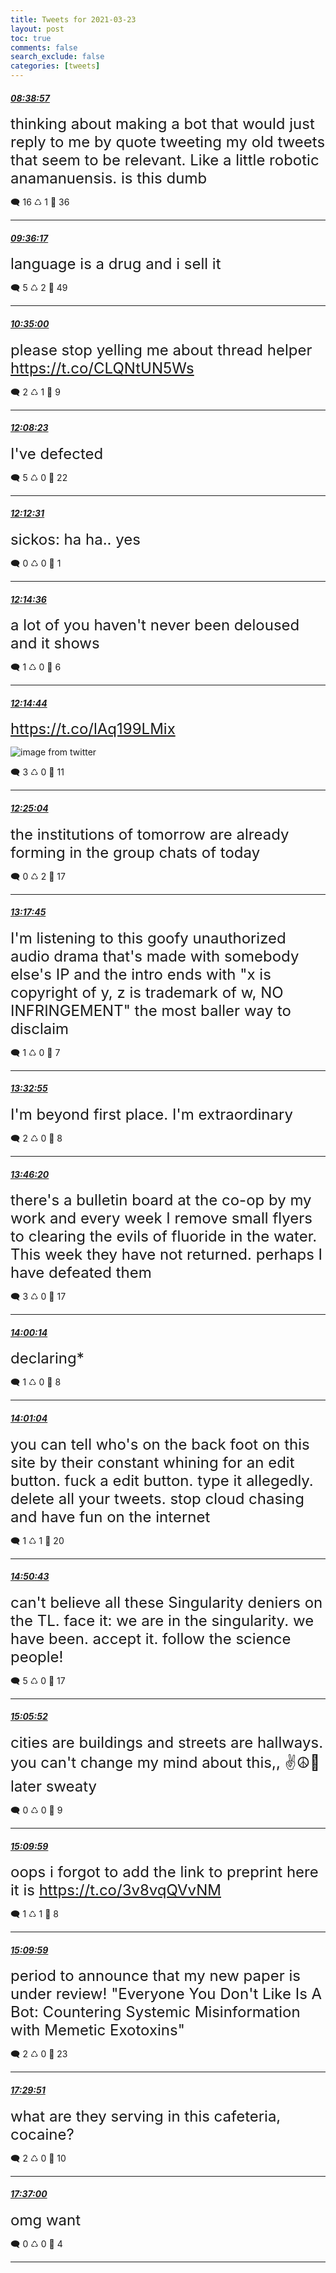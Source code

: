 ```yaml
---
title: Tweets for 2021-03-23
layout: post
toc: true
comments: false
search_exclude: false
categories: [tweets]
---
```



#### <a href = "https://twitter.com/deepfates/status/1374370085515579398">*08:38:57*</a>

<font size="5">thinking about making a bot that would just reply to me by quote tweeting my old tweets that seem to be relevant. Like a little robotic anamanuensis. is this dumb</font>



🗨️ 16 ♺ 1 🤍  36   

---
    
#### <a href = "https://twitter.com/deepfates/status/1374384511857750028">*09:36:17*</a>

<font size="5">language is a drug and i sell it</font>



🗨️ 5 ♺ 2 🤍  49   

---
    
#### <a href = "https://twitter.com/deepfates/status/1374399289540055043">*10:35:00*</a>

<font size="5">please stop yelling me about thread helper  https://t.co/CLQNtUN5Ws</font>



🗨️ 2 ♺ 1 🤍  9   

---
    
#### <a href = "https://twitter.com/deepfates/status/1374422790506389510">*12:08:23*</a>

<font size="5">I've defected</font>



🗨️ 5 ♺ 0 🤍  22   

---
    
#### <a href = "https://twitter.com/deepfates/status/1374423832052727809">*12:12:31*</a>

<font size="5">sickos: ha ha.. yes</font>



🗨️ 0 ♺ 0 🤍  1   

---
    
#### <a href = "https://twitter.com/deepfates/status/1374424355015323656">*12:14:36*</a>

<font size="5">a lot of you haven't never been deloused and it shows</font>



🗨️ 1 ♺ 0 🤍  6   

---
    
#### <a href = "https://twitter.com/deepfates/status/1374424389979017225">*12:14:44*</a>

<font size="5"> https://t.co/lAq199LMix</font>

![image from twitter](/images/ExLvstqVgAwUenq.jpg)


🗨️ 3 ♺ 0 🤍  11   

---
    
#### <a href = "https://twitter.com/deepfates/status/1374426990330015744">*12:25:04*</a>

<font size="5">the institutions of tomorrow are already forming in the group chats of today</font>



🗨️ 0 ♺ 2 🤍  17   

---
    
#### <a href = "https://twitter.com/deepfates/status/1374440246729793539">*13:17:45*</a>

<font size="5">I'm listening to this goofy unauthorized audio drama that's made with somebody else's IP and the intro ends with "x is copyright of y, z is trademark of w, NO INFRINGEMENT"   the most baller way to disclaim</font>



🗨️ 1 ♺ 0 🤍  7   

---
    
#### <a href = "https://twitter.com/deepfates/status/1374444063227670536">*13:32:55*</a>

<font size="5">I'm beyond first place. I'm extraordinary</font>



🗨️ 2 ♺ 0 🤍  8   

---
    
#### <a href = "https://twitter.com/deepfates/status/1374447439004852235">*13:46:20*</a>

<font size="5">there's a bulletin board at the co-op by my work and every week I remove small flyers to clearing the evils of fluoride in the water. This week they have not returned. perhaps I have defeated them</font>



🗨️ 3 ♺ 0 🤍  17   

---
    
#### <a href = "https://twitter.com/deepfates/status/1374450937540972547">*14:00:14*</a>

<font size="5">declaring*</font>



🗨️ 1 ♺ 0 🤍  8   

---
    
#### <a href = "https://twitter.com/deepfates/status/1374451146866102272">*14:01:04*</a>

<font size="5">you can tell who's on the back foot on this site by their constant whining for an edit button.   fuck a edit button. type it allegedly. delete all your tweets. stop cloud chasing and have fun on the internet</font>



🗨️ 1 ♺ 1 🤍  20   

---
    
#### <a href = "https://twitter.com/deepfates/status/1374463644944134150">*14:50:43*</a>

<font size="5">can't believe all these Singularity deniers on the TL.   face it: we are in the singularity. we have been. accept it.   follow the science people!</font>



🗨️ 5 ♺ 0 🤍  17   

---
    
#### <a href = "https://twitter.com/deepfates/status/1374467455674806277">*15:05:52*</a>

<font size="5">cities are buildings and streets are hallways. you can't change my mind about this,, ✌️☮️🦚 later sweaty</font>



🗨️ 0 ♺ 0 🤍  9   

---
    
#### <a href = "https://twitter.com/deepfates/status/1374468490879401988">*15:09:59*</a>

<font size="5">oops i forgot to add the link to preprint  here it is  https://t.co/3v8vqQVvNM</font>



🗨️ 1 ♺ 1 🤍  8   

---
    
#### <a href = "https://twitter.com/deepfates/status/1374468489755324416">*15:09:59*</a>

<font size="5">period to announce that my new paper is under review!  "Everyone You Don't Like Is A Bot: Countering Systemic Misinformation with Memetic Exotoxins"</font>



🗨️ 2 ♺ 0 🤍  23   

---
    
#### <a href = "https://twitter.com/deepfates/status/1374503691919663114">*17:29:51*</a>

<font size="5">what are they serving in this cafeteria, cocaine?</font>



🗨️ 2 ♺ 0 🤍  10   

---
    
#### <a href = "https://twitter.com/deepfates/status/1374505488046460930">*17:37:00*</a>

<font size="5">omg want</font>



🗨️ 0 ♺ 0 🤍  4   

---
    
            

